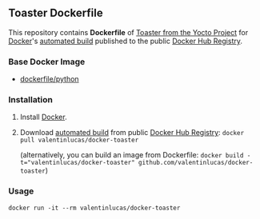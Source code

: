## Toaster Dockerfile


This repository contains **Dockerfile** of [Toaster from the Yocto Project](https://wiki.yoctoproject.org/wiki/Toaster) for [Docker](https://www.docker.com/)'s [automated build](https://registry.hub.docker.com/u/valentinlucas/docker-toaster/) published to the public [Docker Hub Registry](https://registry.hub.docker.com/).


### Base Docker Image

* [dockerfile/python](http://dockerfile.github.io/#/python)


### Installation

1. Install [Docker](https://www.docker.com/).

2. Download [automated build](https://registry.hub.docker.com/u/valentinlucas/docker-toaster/) from public [Docker Hub Registry](https://registry.hub.docker.com/): `docker pull valentinlucas/docker-toaster`

   (alternatively, you can build an image from Dockerfile: `docker build -t="valentinlucas/docker-toaster" github.com/valentinlucas/docker-toaster`)


### Usage

    docker run -it --rm valentinlucas/docker-toaster

